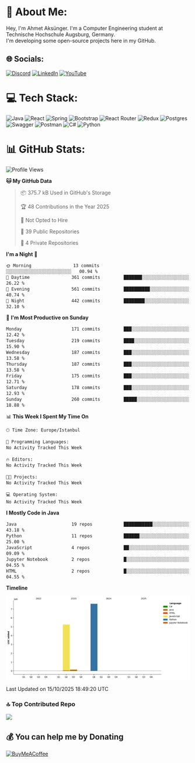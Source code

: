 # 💫 About Me:
Hey, I'm Ahmet Aksünger. I'm a Computer Engineering student at Technische Hochschule Augsburg, Germany. <br>I'm developing some open-source projects here in my GitHub.<br>


## 🌐 Socials:
[![Discord](https://img.shields.io/badge/Discord-%237289DA.svg?logo=discord&logoColor=white)](https://discord.gg/Ahmeet#3182) [![LinkedIn](https://img.shields.io/badge/LinkedIn-%230077B5.svg?logo=linkedin&logoColor=white)](https://linkedin.com/in/ahmet-aksünger-102981254) [![YouTube](https://img.shields.io/badge/YouTube-%23FF0000.svg?logo=YouTube&logoColor=white)](https://youtube.com/@UCEbf_pelFExWvRZ7C0Zl4sQ) 

# 💻 Tech Stack:
![Java](https://img.shields.io/badge/java-%23ED8B00.svg?style=for-the-badge&logo=java&logoColor=white) ![React](https://img.shields.io/badge/redux-%23593d88.svg?style=for-the-badge&logo=redux&logoColor=white) ![Spring](https://img.shields.io/badge/react-%2320232a.svg?style=for-the-badge&logo=react&logoColor=%2361DAFB) ![Bootstrap](https://img.shields.io/badge/bootstrap-%23563D7C.svg?style=for-the-badge&logo=bootstrap&logoColor=white) ![React Router](https://img.shields.io/badge/React_Router-CA4245?style=for-the-badge&logo=react-router&logoColor=white) ![Redux](https://img.shields.io/badge/spring-%236DB33F.svg?style=for-the-badge&logo=spring&logoColor=white) ![Postgres](https://img.shields.io/badge/postgres-%23316192.svg?style=for-the-badge&logo=postgresql&logoColor=white) ![Swagger](https://img.shields.io/badge/-Swagger-%23Clojure?style=for-the-badge&logo=swagger&logoColor=white) ![Postman](https://img.shields.io/badge/Postman-FF6C37?style=for-the-badge&logo=postman&logoColor=white) ![C#](https://img.shields.io/badge/c%23-%23239120.svg?style=for-the-badge&logo=c-sharp&logoColor=white) ![Python](https://img.shields.io/badge/python-3670A0?style=for-the-badge&logo=python&logoColor=ffdd54)
# 📊 GitHub Stats:
<!--START_SECTION:waka-->
![Profile Views](http://img.shields.io/badge/Profile%20Views-0-blue)

**🐱 My GitHub Data** 

> 📦 375.7 kB Used in GitHub's Storage 
 > 
> 🏆 48 Contributions in the Year 2025
 > 
> 🚫 Not Opted to Hire
 > 
> 📜 39 Public Repositories 
 > 
> 🔑 4 Private Repositories 
 > 
**I'm a Night 🦉** 

```text
🌞 Morning                13 commits          ░░░░░░░░░░░░░░░░░░░░░░░░░   00.94 % 
🌆 Daytime                361 commits         ███████░░░░░░░░░░░░░░░░░░   26.22 % 
🌃 Evening                561 commits         ██████████░░░░░░░░░░░░░░░   40.74 % 
🌙 Night                  442 commits         ████████░░░░░░░░░░░░░░░░░   32.10 % 
```
📅 **I'm Most Productive on Sunday** 

```text
Monday                   171 commits         ███░░░░░░░░░░░░░░░░░░░░░░   12.42 % 
Tuesday                  219 commits         ████░░░░░░░░░░░░░░░░░░░░░   15.90 % 
Wednesday                187 commits         ███░░░░░░░░░░░░░░░░░░░░░░   13.58 % 
Thursday                 187 commits         ███░░░░░░░░░░░░░░░░░░░░░░   13.58 % 
Friday                   175 commits         ███░░░░░░░░░░░░░░░░░░░░░░   12.71 % 
Saturday                 178 commits         ███░░░░░░░░░░░░░░░░░░░░░░   12.93 % 
Sunday                   260 commits         █████░░░░░░░░░░░░░░░░░░░░   18.88 % 
```


📊 **This Week I Spent My Time On** 

```text
🕑︎ Time Zone: Europe/Istanbul

💬 Programming Languages: 
No Activity Tracked This Week

🔥 Editors: 
No Activity Tracked This Week

🐱‍💻 Projects: 
No Activity Tracked This Week

💻 Operating System: 
No Activity Tracked This Week
```

**I Mostly Code in Java** 

```text
Java                     19 repos            ███████████░░░░░░░░░░░░░░   43.18 % 
Python                   11 repos            ██████░░░░░░░░░░░░░░░░░░░   25.00 % 
JavaScript               4 repos             ██░░░░░░░░░░░░░░░░░░░░░░░   09.09 % 
Jupyter Notebook         2 repos             █░░░░░░░░░░░░░░░░░░░░░░░░   04.55 % 
HTML                     2 repos             █░░░░░░░░░░░░░░░░░░░░░░░░   04.55 % 
```



**Timeline**

![Lines of Code chart](https://raw.githubusercontent.com/AhmetAksunger/AhmetAksunger/main/assets/bar_graph.png)


 Last Updated on 15/10/2025 18:49:20 UTC
<!--END_SECTION:waka-->

### 🔝 Top Contributed Repo
![](https://github-contributor-stats.vercel.app/api?username=AhmetAksunger&limit=5&theme=dark&combine_all_yearly_contributions=true)

  ## 💰 You can help me by Donating
  [![BuyMeACoffee](https://img.shields.io/badge/Buy%20Me%20a%20Coffee-ffdd00?style=for-the-badge&logo=buy-me-a-coffee&logoColor=black)](https://buymeacoffee.com/ahmetaksunger) 

  
<!-- Proudly created with GPRM ( https://gprm.itsvg.in ) -->
